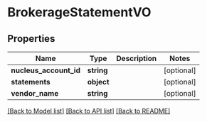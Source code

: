 # BrokerageStatementVO

## Properties
Name | Type | Description | Notes
------------ | ------------- | ------------- | -------------
**nucleus_account_id** | **string** |  | [optional] 
**statements** | **object** |  | [optional] 
**vendor_name** | **string** |  | [optional] 

[[Back to Model list]](../README.md#documentation-for-models) [[Back to API list]](../README.md#documentation-for-api-endpoints) [[Back to README]](../README.md)



